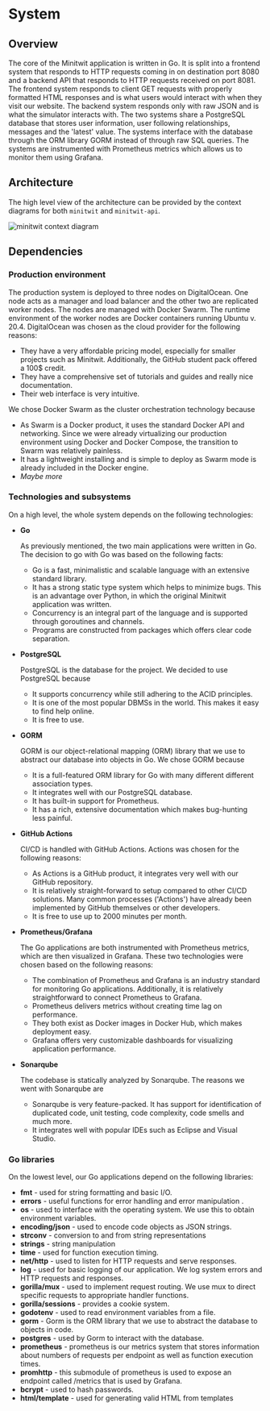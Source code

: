 # System

## Overview

The core of the Minitwit application is written in Go. It is split into a frontend system that responds to HTTP requests coming in on destination port 8080 and a backend API that responds to HTTP requests received on port 8081. The frontend system responds to client GET requests with properly formatted HTML responses and is what users would interact with when they visit our website. The backend system responds only with raw JSON and is what the simulator interacts with. The two systems share a PostgreSQL database that stores user information, user following relationships, messages and the 'latest' value. The systems interface with the database through the ORM library GORM instead of through raw SQL queries. The systems are instrumented with Prometheus metrics which allows us to monitor them using Grafana. 

## Architecture

The high level view of the architecture can be provided by the context diagrams for both `minitwit` and `minitwit-api`.

![minitwit context diagram](https://i.imgur.com/O0GxNJL.png)

## Dependencies

### Production environment

The production system is deployed to three nodes on DigitalOcean. One node acts as a manager and load balancer and the other two are replicated worker nodes. The nodes are managed with Docker Swarm. The runtime environment of the worker nodes are Docker containers running Ubuntu v. 20.4. DigitalOcean was chosen as the cloud provider for the following reasons:

- They have a very affordable pricing model, especially for smaller projects such as Minitwit. Additionally, the GitHub student pack offered a 100$ credit.
- They have a comprehensive set of tutorials and guides and really nice documentation.
- Their web interface is very intuitive.

We chose Docker Swarm as the cluster orchestration technology because

- As Swarm is a Docker product, it uses the standard Docker API and networking. Since we were already virtualizing our production environment using Docker and Docker Compose, the transition to Swarm was relatively painless.
- It has a lightweight installing and is simple to deploy as Swarm mode is already included in the Docker engine.
- *Maybe more*

### Technologies and subsystems

On a high level, the whole system depends on the following technologies:

- **Go**

  As previously mentioned, the two main applications were written in Go. The decision to go with Go was based on the following facts:

  - Go is a fast, minimalistic and scalable language with an extensive standard library.
  - It has a strong static type system which helps to minimize bugs. This is an advantage over Python, in which the original Minitwit application was written.
  - Concurrency is an integral part of the language and is supported through goroutines and channels.
  - Programs are constructed from packages which offers clear code separation.

- **PostgreSQL**

  PostgreSQL is the database for the project. We decided to use PostgreSQL because

  - It supports concurrency while still adhering to the ACID principles.
  - It is one of the most popular DBMSs in the world. This makes it easy to find help online.
  - It is free to use.

- **GORM**

  GORM is our object-relational mapping (ORM) library that we use to abstract our database into objects in Go. We chose GORM because

  - It is a full-featured ORM library for Go with many different different association types.
  - It integrates well with our PostgreSQL database.
  - It has built-in support for Prometheus.
  - It has a rich, extensive documentation which makes bug-hunting less painful.

- **GitHub Actions**

  CI/CD is handled with GitHub Actions. Actions was chosen for the following reasons:

  - As Actions is a GitHub product, it integrates very well with our GitHub repository.
  - It is relatively straight-forward to setup compared to other CI/CD solutions. Many common processes ('Actions') have already been implemented by GitHub themselves or other developers.
  - It is free to use up to 2000 minutes per month.

- **Prometheus/Grafana**

  The Go applications are both instrumented with Prometheus metrics, which are then visualized in Grafana. These two technologies were chosen based on the following reasons:

  - The combination of Prometheus and Grafana is an industry standard for monitoring Go applications. Additionally, it is relatively straightforward to connect Prometheus to Grafana.
  - Prometheus delivers metrics without creating time lag on performance.
  - They both exist as Docker images in Docker Hub, which makes deployment easy. 
  - Grafana offers very customizable dashboards for visualizing application performance.

- **Sonarqube**

  The codebase is statically analyzed by Sonarqube. The reasons we went with Sonarqube are

  - Sonarqube is very feature-packed. It has support for identification of duplicated code, unit testing, code complexity, code smells and much more.
  - It integrates well with popular IDEs such as Eclipse and Visual Studio.

### Go libraries

On the lowest level, our Go applications depend on the following libraries:

- **fmt** - used for string formatting and basic I/O.
- **errors** - useful functions for error handling and error manipulation .
- **os** - used to interface with the operating system. We use this to obtain environment variables.
- **encoding/json** - used to encode code objects as JSON strings.
- **strconv** - conversion to and from string representations
- **strings** - string manipulation
- **time** - used for function execution timing.
- **net/http** - used to listen for HTTP requests and serve responses.
- **log** - used for basic logging of our application. We log system errors and HTTP requests and responses.
- **gorilla/mux** - used to implement request routing. We use mux to direct specific requests to appropriate handler functions.
- **gorilla/sessions** - provides a cookie system.
- **godotenv** - used to read environment variables from a file.
- **gorm** - Gorm is the ORM library that we use to abstract the database to objects in code.
- **postgres** - used by Gorm to interact with the database.
- **prometheus** - prometheus is our metrics system that stores information about numbers of requests per endpoint as well as function execution times.
- **promhttp** - this submodule of prometheus is used to expose an endpoint called /metrics that is used by Grafana.
- **bcrypt** - used to hash passwords.
- **html/template** - used for generating valid HTML from templates



